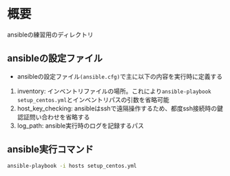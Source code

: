 # 概要

ansibleの練習用のディレクトリ

## ansibleの設定ファイル

* ansibleの設定ファイル`(ansible.cfg)`で主に以下の内容を実行時に定義する

1. inventory: インベントリファイルの場所。これにより`ansible-playbook setup_centos.yml`とインベントリパスの引数を省略可能
1. host_key_checking: ansibleはsshで遠隔操作するため、都度ssh接続時の鍵認証問い合わせを省略する
1. log_path: ansible実行時のログを記録するパス

## ansible実行コマンド

```sh
ansible-playbook -i hosts setup_centos.yml
```